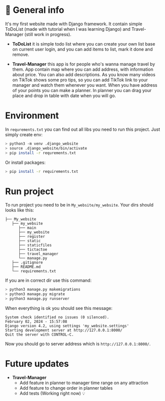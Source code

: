 # :round_pushpin: General info
It's my first website made with Django framework. It contain simple ToDoList (made with tutorial when I was learning Django) and Travel-Manager (still work in progress). 
- **ToDoList** it is simple todo list where you can create your own list base on current user login, and you can add items to list, mark it done and remove.

- **Travel-Manager** this app is for people who's wanna manage travel by them. App contain map where you can add address, with information about price. You can also add descriptions. As you know many videos on TikTok shows some pro tips, so you can add TikTok link to your manager and watch them whenever you want. When you have address of your points you can make a planner. In planner you can drag your place and drop in table with date when you will go.

# Environment
In `requrements.txt` you can find out all libs you need to run this project. Just simply create env:
```bash
> python3 -m venv .django_website
> source .django_website/bin/activate
> pip install -r requrements.txt
```
Or install packages:
```bash
> pip install -r requirements.txt
```

# Run project
To run project you need to be in `My_website/my_website`. Your dirs should looks like this:
```
├── My_website
   ├── my_website
      ├── main
      ├── my_website
      ├── register
      ├── static
      ├── staticfiles
      ├── tictactoe
      ├── travel_manager
      └── manage.py
   ├── .gitignore
   ├── README.md
   └── requirements.txt
```
If you are in correct dir use this command:

```bash
> python3 manage.py makemigrations
> python3 manage.py migrate
> python3 manage.py runserver
```
When everything is ok you should see this message:
```
System check identified no issues (0 silenced).
February 02, 2024 - 15:57:08
Django version 4.2, using settings 'my_website.settings'
Starting development server at http://127.0.0.1:8000/
Quit the server with CONTROL-C.
```
Now you should go to server address which is `http://127.0.0.1:8000/`.

# Future updates
- **Travel-Manager**
    - Add feature in planner to manager time range on any attraction
    - Add feature to change order in planner tables
    - Add tests (Working right now) :bulb:
